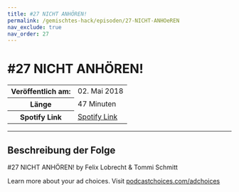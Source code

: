 ```yaml
---
title: #27 NICHT ANHÖREN!
permalink: /gemischtes-hack/episoden/27-NICHT-ANHOeREN
nav_exclude: true
nav_order: 27
---
```


# #27 NICHT ANHÖREN!
<table class="resp-table dcf-table dcf-table-responsive dcf-table-bordered dcf-table-striped dcf-w-100%">
                    <tbody>
                        <tr>
                            <th scope="row">Veröffentlich am:</th>
                            <td data-label="Veröffentlich am:">02. Mai 2018</td>
                        </tr>
                        <tr>
                            <th scope="row">Länge </th>
                            <td data-label="Länge ">47 Minuten</td>
                        </tr><tr>
                                <th scope="row">Spotify Link</th>
                                <td data-label="Spotify Link"><a href="https://open.spotify.com/episode/5oPvoQPd4kg9n7mc5uoEZZ">Spotify Link</a></td>
                            </tr></tbody>
                </table>

***

## Beschreibung der Folge

<div>
<p>#27 NICHT ANHÖREN! by Felix Lobrecht &amp; Tommi Schmitt</p><p> </p><p>Learn more about your ad choices. Visit <a href="https://podcastchoices.com/adchoices">podcastchoices.com/adchoices</a></p>  
</div>

